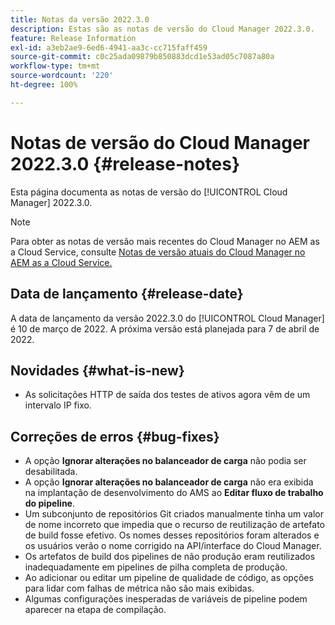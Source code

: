 ```yaml
---
title: Notas da versão 2022.3.0
description: Estas são as notas de versão do Cloud Manager 2022.3.0.
feature: Release Information
exl-id: a3eb2ae9-6ed6-4941-aa3c-cc715faff459
source-git-commit: c0c25ada09879b850883dcd1e53ad05c7087a80a
workflow-type: tm+mt
source-wordcount: '220'
ht-degree: 100%

---
```


# Notas de versão do Cloud Manager 2022.3.0 {#release-notes}

Esta página documenta as notas de versão do [!UICONTROL Cloud Manager] 2022.3.0.

>[!NOTE]
>
>Para obter as notas de versão mais recentes do Cloud Manager no AEM as a Cloud Service, consulte [Notas de versão atuais do Cloud Manager no AEM as a Cloud Service.](https://experienceleague.adobe.com/docs/experience-manager-cloud-service/content/implementing/using-cloud-manager/release-notes-cloud-manager/release-notes-cm-current.html?lang=pt-BR)

## Data de lançamento {#release-date}

A data de lançamento da versão 2022.3.0 do [!UICONTROL Cloud Manager] é 10 de março de 2022. A próxima versão está planejada para 7 de abril de 2022.

## Novidades {#what-is-new}

* As solicitações HTTP de saída dos testes de ativos agora vêm de um intervalo IP fixo.


## Correções de erros {#bug-fixes}

* A opção **Ignorar alterações no balanceador de carga** não podia ser desabilitada.
* A opção **Ignorar alterações no balanceador de carga** não era exibida na implantação de desenvolvimento do AMS ao **Editar fluxo de trabalho do pipeline**.
* Um subconjunto de repositórios Git criados manualmente tinha um valor de nome incorreto que impedia que o recurso de reutilização de artefato de build fosse efetivo. Os nomes desses repositórios foram alterados e os usuários verão o nome corrigido na API/interface do Cloud Manager.
* Os artefatos de build dos pipelines de não produção eram reutilizados inadequadamente em pipelines de pilha completa de produção.
* Ao adicionar ou editar um pipeline de qualidade de código, as opções para lidar com falhas de métrica não são mais exibidas.
* Algumas configurações inesperadas de variáveis de pipeline podem aparecer na etapa de compilação.
